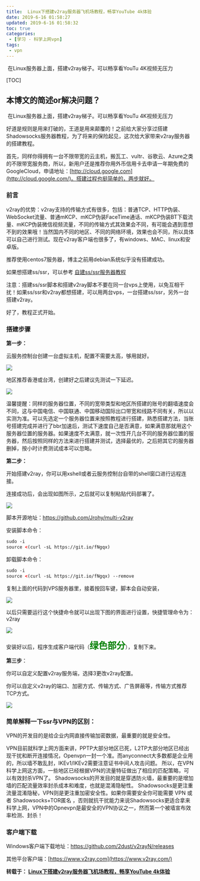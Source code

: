```yaml
---
title:  Linux下搭建v2ray服务器飞机场教程，畅享YouTube 4k体验
date: 2019-6-16 01:58:27
updated: 2019-6-16 01:58:32
toc: true
categories: 
 - [学习 - 科学上网vpn]
tags: 
 - vpn
---
```




​		在Linux服务器上面，搭建v2ray梯子。可以畅享看YouTu 4K视频无压力

<!-- more -->

[TOC]

## 本博文的简述or解决问题？

​		在Linux服务器上面，搭建v2ray梯子。可以畅享看YouTu 4K视频无压力



好道是规则是用来打破的，王道是用来颠覆的！之前给大家分享过搭建Shadowsocks服务器教程，为了将来的保险起见，这次给大家带来v2ray服务器的搭建教程。

首先，同样你得拥有一台不限带宽的云主机，搬瓦工、vultr、谷歌云、Azure之类的不限带宽服务商，所以，新用户还是推荐你用外币信用卡去申请一年期免费的GoogleCloud，申请地址：[http://cloud.google.com](http://cloud.google.com/)。搭建过程也挺简单的，两步就好。



### 前言

v2ray的优势：v2ray支持的传输方式有很多，包括：普通TCP、HTTP伪装、WebSocket流量、普通mKCP、mKCP伪装FaceTime通话、mKCP伪装BT下载流量、mKCP伪装微信视频流量，不同的传输方式其效果会不同，有可能会遇到意想不到的效果哦！当然国内不同的地区、不同的网络环境，效果也会不同，所以具体可以自己进行测试。现在v2ray客户端也很多了，有windows、MAC、linux和安卓版。

推荐使用centos7服务器，博主之前用debian系统似乎没有搭建成功。

如果想搭建ss/ssr，可以参考 [自建ss/ssr服务器教程](https://masuit.com/s/Shadowsocks)

注意：搭建ss/ssr脚本和搭建v2ray脚本不要在同一台vps上使用，以免互相干扰！如果ss/ssr和v2ray都想搭建，可以用两台vps，一台搭建ss/ssr，另外一台搭建v2ray。

好了，教程正式开始。

### 搭建步骤

**第一步：**

云服务控制台创建一台虚拟主机，配置不需要太高，够用就好。

![](https://raw.githubusercontent.com/touwoyimuli/FigureBed/master/img/20190616020553.png)



地区推荐香港或台湾，创建好之后建议先测试一下延迟。

![](https://raw.githubusercontent.com/touwoyimuli/FigureBed/master/img/20190616020650.png)

温馨提醒：同样的服务器位置，不同的宽带类型和地区所搭建的账号的翻墙速度会不同，这与中国电信、中国联通、中国移动国际出口带宽和线路不同有关，所以以实测为准。可以先选定一个服务器位置来按照教程进行搭建，熟悉搭建方法，当账号搭建完成并进行了bbr加速后，测试下速度自己是否满意，如果满意那就用这个服务器位置的服务器。如果速度不太满意，就一次性开几台不同的服务器位置的服务器，然后按照同样的方法来进行搭建并测试，选择最优的，之后把其它的服务器删掉，按小时计费测试成本可以忽略。



**第二步：**

开始搭建v2ray，你可以用xshell或者云服务控制台自带的shell窗口进行远程连接。

连接成功后，会出现如图所示，之后就可以复制粘贴代码部署了。

![](https://raw.githubusercontent.com/touwoyimuli/FigureBed/master/img/20190616020717.png)

脚本开源地址：<https://github.com/Jrohy/multi-v2ray>

安装脚本命令：

```html
sudo -i
source <(curl -sL https://git.io/fNgqx)
```

卸载脚本命令：

```html
sudo -i
source <(curl -sL https://git.io/fNgqx) --remove
```

复制上面的代码到VPS服务器里，接着按回车键，脚本会自动安装，

![](https://raw.githubusercontent.com/touwoyimuli/FigureBed/master/img/20190616024205.png)

以后只需要运行这个快捷命令就可以出现下图的界面进行设置，快捷管理命令为：v2ray

![](https://raw.githubusercontent.com/touwoyimuli/FigureBed/master/img/20190616020821.png)

安装好以后，程序生成客户端代码（<font color=green size=5 face="黑体">**绿色部分**</font>），复制下来。



**第三步**：

你可以自定义配置v2ray服务端，选择3更改v2ray配置。

你可以自定义v2ray的端口、加密方式、传输方式、广告屏蔽等，传输方式推荐TCP方式。

![](https://raw.githubusercontent.com/touwoyimuli/FigureBed/master/img/20190616020908.png)



### 简单解释一下ssr与VPN的区别：

VPN的开发目的是给企业内网直接传输加密数据，最重要的就是安全性。

VPN目前就科学上网方面来讲，PPTP大部分地区已死，L2TP大部分地区已经出现干扰和断开连接情况，Openvpn一封一个准。而anyconnect大多数都是企业用的，所以墙不敢乱封，IKEv1/IKEv2需要注意证书中间人攻击问题。
所以，在VPN科学上网这方面，一些地区已经根据VPN的流量特征做出了相应的匹配策略，可以有效封杀VPN了。
Shadowsocks的开发目的就是穿透防火墙，最重要的是增加墙的匹配流量效率封杀成本和难度，也就是混淆隐秘性。
Shadowsocks是更注重流量混淆隐秘，VPN则是更注重加密安全性。如果你需要安全你可能需要 VPN 或者 Shadowsocks+TOR匿名 ，否则就抗干扰能力来说Shadowsocks更适合拿来科学上网，VPN中的Opnevpn是最安全的VPN协议之一，然而第一个被墙宣布效率检测、封杀！

### 客户端下载

Windows客户端下载地址：<https://github.com/2dust/v2rayN/releases>

其他平台客户端：[https://www.v2ray.com](https://www.v2ray.com/)



**转载于：   [Linux下搭建v2ray服务器飞机场教程，畅享YouTube 4k体验](https://masuit.com/1409)**